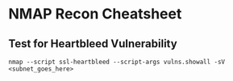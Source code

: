 # NMAP Recon Cheatsheet

## Test for Heartbleed Vulnerability

`nmap --script ssl-heartbleed --script-args vulns.showall -sV <subnet_goes_here>`

